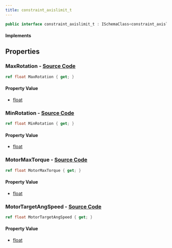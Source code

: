 ```yaml
---
title: constraint_axislimit_t
---
```


```csharp
public interface constraint_axislimit_t : ISchemaClass<constraint_axislimit_t>, ISchemaField, ISchemaClass, INativeHandle
```

#### Implements

## Properties

### **MaxRotation** - [Source Code](https://github.com/swiftly-solution/swiftlys2/blob/main/managed/src/SwiftlyS2.Generated/Schemas/Interfaces/constraint_axislimit_t.cs#L18)

```csharp
ref float MaxRotation { get; }
```

#### Property Value

- [float](https://learn.microsoft.com/dotnet/api/system.single)

### **MinRotation** - [Source Code](https://github.com/swiftly-solution/swiftlys2/blob/main/managed/src/SwiftlyS2.Generated/Schemas/Interfaces/constraint_axislimit_t.cs#L16)

```csharp
ref float MinRotation { get; }
```

#### Property Value

- [float](https://learn.microsoft.com/dotnet/api/system.single)

### **MotorMaxTorque** - [Source Code](https://github.com/swiftly-solution/swiftlys2/blob/main/managed/src/SwiftlyS2.Generated/Schemas/Interfaces/constraint_axislimit_t.cs#L22)

```csharp
ref float MotorMaxTorque { get; }
```

#### Property Value

- [float](https://learn.microsoft.com/dotnet/api/system.single)

### **MotorTargetAngSpeed** - [Source Code](https://github.com/swiftly-solution/swiftlys2/blob/main/managed/src/SwiftlyS2.Generated/Schemas/Interfaces/constraint_axislimit_t.cs#L20)

```csharp
ref float MotorTargetAngSpeed { get; }
```

#### Property Value

- [float](https://learn.microsoft.com/dotnet/api/system.single)

